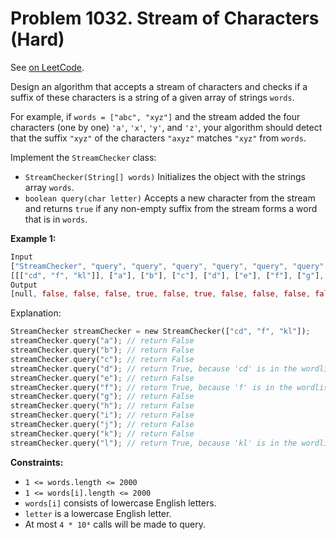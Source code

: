 Problem 1032. Stream of Characters (Hard)
=========================================

See [on LeetCode](https://leetcode.com/problems/stream-of-characters/).

Design an algorithm that accepts a stream of characters and checks if a suffix of these characters is a string of a given array of strings `words`.

For example, if `words = ["abc", "xyz"]` and the stream added the four characters (one by one) `'a'`, `'x'`, `'y'`, and `'z'`, your algorithm should detect that the suffix `"xyz"` of the characters `"axyz"` matches `"xyz"` from `words`.

Implement the `StreamChecker` class:

* `StreamChecker(String[] words)` Initializes the object with the strings array `words`.
* `boolean query(char letter)` Accepts a new character from the stream and returns `true` if any non-empty suffix from the stream forms a word that is in `words`.

**Example 1:**

```Rust
Input
["StreamChecker", "query", "query", "query", "query", "query", "query", "query", "query", "query", "query", "query", "query"]
[[["cd", "f", "kl"]], ["a"], ["b"], ["c"], ["d"], ["e"], ["f"], ["g"], ["h"], ["i"], ["j"], ["k"], ["l"]]
Output
[null, false, false, false, true, false, true, false, false, false, false, false, true]
```

Explanation:

```Rust
StreamChecker streamChecker = new StreamChecker(["cd", "f", "kl"]);
streamChecker.query("a"); // return False
streamChecker.query("b"); // return False
streamChecker.query("c"); // return False
streamChecker.query("d"); // return True, because 'cd' is in the wordlist
streamChecker.query("e"); // return False
streamChecker.query("f"); // return True, because 'f' is in the wordlist
streamChecker.query("g"); // return False
streamChecker.query("h"); // return False
streamChecker.query("i"); // return False
streamChecker.query("j"); // return False
streamChecker.query("k"); // return False
streamChecker.query("l"); // return True, because 'kl' is in the wordlist
```

**Constraints:**

* `1 <= words.length <= 2000`
* `1 <= words[i].length <= 2000`
* `words[i]` consists of lowercase English letters.
* `letter` is a lowercase English letter.
* At most `4 * 10⁴` calls will be made to query.
